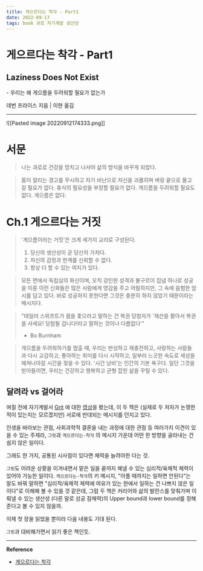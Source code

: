 ```yaml
---
title: 게으르다는 착각 - Part1
date: 2022-09-17
tags: book 과로 자기계발 생산성
---
```


# 게으르다는 착각 - Part1
## Laziness Does Not Exist

\- 우리는 왜 게으름을 두려워할 필요가 없는가

데번 프라이스 지음 \| 이현 옮김

---

![[Pasted image 20220912174333.png]]


# 서문

> 나는 과로로 건강을 망치고 나서야 삶의 방식을 바꾸게 되었다.

> 몸이 알리는 경고를 무시하고 자기 비난으로 자신을 괴롭히며 벼랑 끝으로 몰고 갈 필요가 없다. 휴식의 필요성을 부정할 필요가 없다. 게으름을 두려워할 필요도 없다. 게으름은 없다.

# Ch.1 게으르다는 거짓

> '게으름이라는 거짓'은 크게 세가지 교리로 구성된다.
> 1. 당신의 생산성이 곧 당신의 가치다. 
> 2. 자신의 감정과 한계를 신뢰할 수 없다.
> 3. 항상 더 할 수 있는 여지가 있다.

> 모든 면에서 독립심의 화신이며, 오직 강인한 성격과 불구르이 집념 하나로 성공을 이룬 이런 신화들은 많은 사람에게 영감을 주고 어필하지만, 그 속에 음험한 암시를 담고 있다. 바로 성공하지 못한다면 그것은 충분히 하지 않았기 때문이라는 메시지다.

> "테일러 스위프트가 꿈을 좇으라고 말하는 건 복권 당첨자가 '재산을 팔아서 복권을 사세요! 당첨될 겁니다!라고 말하는 것이나 다름없다'" 
> - Bo Burnham

> 게으름을 두려워하기를 멈출 때, 우리는 반성하고  재충전하고, 사랑하는 사람들과 다시 교감하고, 좋아하는 취미를 다시 시작하고, 일부러 느긋한 속도로 세상을 헤쳐나아갈 시간을 찾을 수 있다. '시간 낭비'는 인간의 기본 욕구다. 일단 그것을 받아들이면, 우리는 건강하고 행복하고 균형 잡힌 삶을 꾸릴 수 있다. 

## 달려라 vs 걸어라

며칠 전에 자기계발서 [Grit](https://ko.wikipedia.org/wiki/%EA%B7%B8%EB%A6%BF) 에 대한 [영상](https://youtu.be/zNlXa5ASv9M)을 봤는데, 
이 두 책은 (실제로 두 저자가 논쟁한 적이 있는지는 모르겠지만) 서로에 반대되는 메시지를 던지고 있다.

인생을 바라보는 관점, 사회과학적 결론을 내는 과정에 대한 관점 등 여러가지 이견이 있을 수 있는 주제라, `그릿`과  `게으르다는-착각` 의 메시지 가운데 어떤 한 방향을 골라내는 건 쉽지 않은 일이다.

그래도 한 가지, 공통된 시사점이 있다면 체력을 늘려야한 다는 것. 

`그릿`도 어려운 상황을 이겨내면서 맡은 일을 끝까지 해낼 수 있는 심리적/육체적 체력이 있어야 가능한 일이다. `게으르다는-착각`의 키 메시지, "아플 때까지는 일하면 안된다"는 말도 바꿔 말하면 "심리적/육체적 체력에 여유가 있는 한에서 일하는 건 나쁘지 않은 일이다"로 이해해 볼 수 있을 것 같은데, 그럼 두 책은 커리어와 삶의 발란스를 맞춰가며 이뤄낼 수 있는 생산성 (다른 말로 성공 잠재력)의 Upper bound과  lower bound를 정해준다고 볼 수 있지 않을까.

이제 첫 장을 읽었을 뿐이라 다음 내용도 기대 된다.

`그릿`과 대비해가면서 읽기 좋은 책인듯.

---
**Reference**
- [게으르다는 착각](http://www.yes24.com/Product/Goods/108721410)
